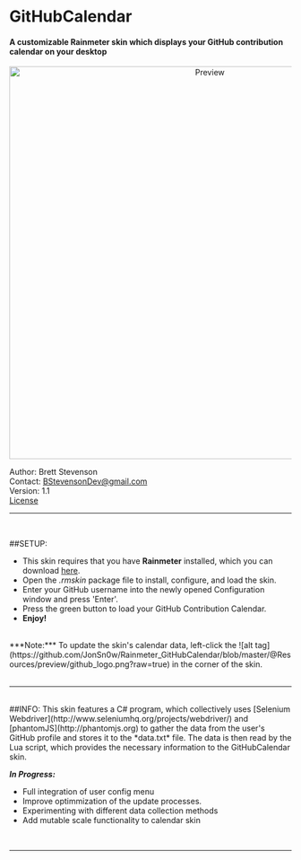 # GitHubCalendar  
#### A customizable Rainmeter skin which displays your GitHub contribution calendar on your desktop  

  <p align="center">
  <img src="https://github.com/JonSn0w/Rainmeter_GitHubCalendar/blob/master/@Resources/preview/Preview.gif" width="700" title="Preview">
  </p>

  Author: Brett Stevenson  
  Contact: BStevensonDev@gmail.com  
  Version: 1.1  
  [License](https://github.com/JonSn0w/GitHubCalendar/blob/master/LICENSE)
  <br>

*********************************************************************************************************
  <br>
  
##SETUP:  
  * This skin requires that you have **Rainmeter** installed, which you can download [here](https://www.rainmeter.net/).
  * Open the *.rmskin* package file to install, configure, and load the skin.
  * Enter your GitHub username into the newly opened Configuration window and press 'Enter'.
  * Press the green button to load your GitHub Contribution Calendar.
  * **Enjoy!**  
<br>
  ***Note:*** To update the skin's calendar data, left-click the ![alt tag](https://github.com/JonSn0w/Rainmeter_GitHubCalendar/blob/master/@Resources/preview/github_logo.png?raw=true) in the corner of the skin. 
<br/>
<br/>

*********************************************************************************************************  
  <br>
##INFO:  
  This skin features a C# program, which collectively uses [Selenium Webdriver](http://www.seleniumhq.org/projects/webdriver/) and [phantomJS](http://phantomjs.org) to gather the data from the  
  user's GitHub profile and stores it to the *data.txt* file. The data is then read by the Lua script, which 
  provides the necessary information to the GitHubCalendar skin.  
    
***In Progress:***  
  * Full integration of user config menu
  * Improve optimmization of the update processes.
  * Experimenting with different data collection methods
  * Add mutable scale functionality to calendar skin
  
  <br/>

*********************************************************************************************************** 
